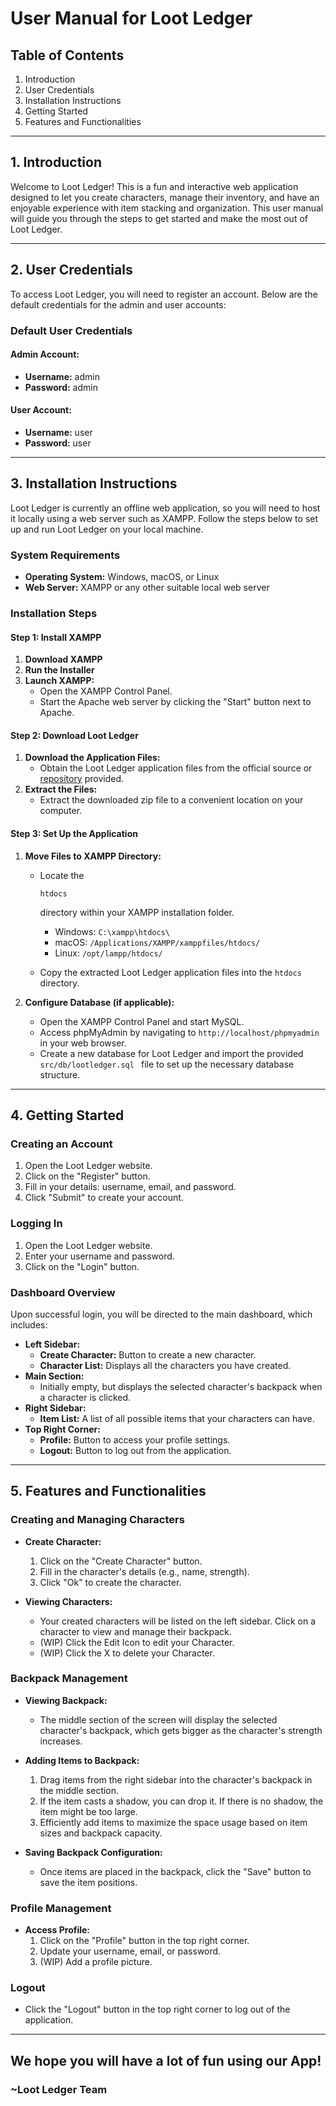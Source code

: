 # User Manual for Loot Ledger

## Table of Contents
1. Introduction
2. User Credentials
3. Installation Instructions
4. Getting Started
5. Features and Functionalities

---

## 1. Introduction

Welcome to Loot Ledger! This is a fun and interactive web application designed to let you create characters, manage their inventory, and have an enjoyable experience with item stacking and organization. This user manual will guide you through the steps to get started and make the most out of Loot Ledger.

---

## 2. User Credentials

To access Loot Ledger, you will need to register an account. Below are the default credentials for the admin and user accounts:

### Default User Credentials

#### Admin Account:

- **Username:** admin
- **Password:** admin

#### User Account:

- **Username:** user
- **Password:** user

---

## 3. Installation Instructions

Loot Ledger is currently an offline web application, so you will need to host it locally using a web server such as XAMPP. Follow the steps below to set up and run Loot Ledger on your local machine.

### System Requirements

- **Operating System:** Windows, macOS, or Linux
- **Web Server:** XAMPP or any other suitable local web server

### Installation Steps

#### Step 1: Install XAMPP

1. **Download XAMPP**
2. **Run the Installer**
3. **Launch XAMPP:**
   - Open the XAMPP Control Panel.
   - Start the Apache web server by clicking the "Start" button next to Apache.

#### Step 2: Download Loot Ledger

1. **Download the Application Files:**
   - Obtain the Loot Ledger application files from the official source or [repository](https://github.com/SilverPheonix/Loot-Ledger) provided.
2. **Extract the Files:**
   - Extract the downloaded zip file to a convenient location on your computer.

#### Step 3: Set Up the Application

1. **Move Files to XAMPP Directory:**

   - Locate the 

     ```
     htdocs
     ```

      directory within your XAMPP installation folder.

     - Windows: `C:\xampp\htdocs\`
     - macOS: `/Applications/XAMPP/xamppfiles/htdocs/`
     - Linux: `/opt/lampp/htdocs/`

   - Copy the extracted Loot Ledger application files into the `htdocs` directory.

2. **Configure Database (if applicable):**

   - Open the XAMPP Control Panel and start MySQL.
   - Access phpMyAdmin by navigating to `http://localhost/phpmyadmin` in your web browser.
   - Create a new database for Loot Ledger and import the provided `src/db/lootledger.sql ` file to set up the necessary database structure.

---

## 4. Getting Started

### Creating an Account
1. Open the Loot Ledger website.
2. Click on the "Register" button.
3. Fill in your details: username, email, and password.
4. Click "Submit" to create your account.

### Logging In
1. Open the Loot Ledger website.
2. Enter your username and password.
3. Click on the "Login" button.

### Dashboard Overview
Upon successful login, you will be directed to the main dashboard, which includes:
- **Left Sidebar:** 
  - **Create Character:** Button to create a new character.
  - **Character List:** Displays all the characters you have created.
- **Main Section:**
  - Initially empty, but displays the selected character's backpack when a character is clicked.
- **Right Sidebar:** 
  - **Item List:** A list of all possible items that your characters can have.
- **Top Right Corner:**
  - **Profile:** Button to access your profile settings.
  - **Logout:** Button to log out from the application.

---

## 5. Features and Functionalities

### Creating and Managing Characters
- **Create Character:**
  1. Click on the "Create Character" button.
  2. Fill in the character's details (e.g., name, strength).
  3. Click "Ok" to create the character.

- **Viewing Characters:**
  - Your created characters will be listed on the left sidebar. Click on a character to view and manage their backpack.
  - (WIP) Click the Edit Icon to edit your Character.
  - (WIP) Click the X to delete your Character.

### Backpack Management
- **Viewing Backpack:**
  - The middle section of the screen will display the selected character's backpack, which gets bigger as the character's strength increases.
  
- **Adding Items to Backpack:**
  1. Drag items from the right sidebar into the character's backpack in the middle section.
  2. If the item casts a shadow, you can drop it. If there is no shadow, the item might be too large.
  3. Efficiently add items to maximize the space usage based on item sizes and backpack capacity.

- **Saving Backpack Configuration:**
  - Once items are placed in the backpack, click the "Save" button to save the item positions.

### Profile Management
- **Access Profile:**
  1. Click on the "Profile" button in the top right corner.
  2. Update your username, email, or password.
  3. (WIP) Add a profile picture.

### Logout
- Click the "Logout" button in the top right corner to log out of the application.

---

## We hope you will have a lot of fun using our App!

### ~Loot Ledger Team
